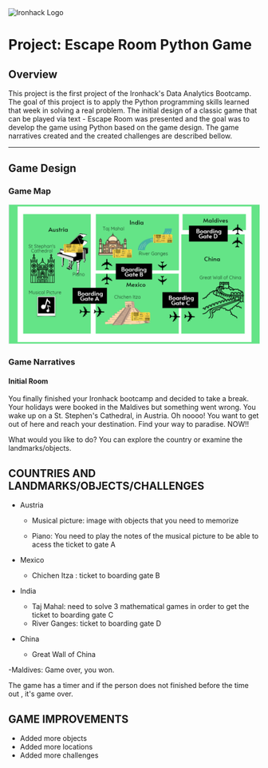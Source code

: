 <img src="https://bit.ly/2VnXWr2" alt="Ironhack Logo" width="100"/>

# Project: Escape Room Python Game

## Overview

This project is the first project of the Ironhack's Data Analytics Bootcamp. The goal of this project is to apply the Python programming skills learned that week in solving a real problem. The initial design of a classic game that can be played via text - Escape Room was presented and the goal was to develop the game using Python based on the game design.
The game narratives created and the created challenges are described bellow.


---

## Game Design

### Game Map

![Game Map](new_game_map.png)

### Game Narratives

#### Initial Room

You finally finished your Ironhack bootcamp and decided to take a break. Your holidays were booked in the Maldives but something went wrong. You wake up on a St. Stephen's Cathedral, in Austria. Oh noooo! You want to get out of here and reach your destination. Find your way to paradise. NOW!!

What would you like to do? You can explore the country or examine the landmarks/objects.


## COUNTRIES AND LANDMARKS/OBJECTS/CHALLENGES

 - Austria
    - Musical picture: image with objects that you need to memorize
    
    - Piano: You need to play the notes of the musical picture to be able to acess the ticket to gate A

 - Mexico
    - Chichen Itza : ticket to boarding gate B

 - India
    - Taj Mahal: need to solve 3 mathematical games in order to get the ticket to boarding gate C
    - River Ganges: ticket to boarding gate D

- China
    - Great Wall of China

 -Maldives: Game over, you won.

The game has a timer and if the person does not finished before the time out , it's game over.


## GAME IMPROVEMENTS

- Added more objects
- Added more locations
- Added more challenges 

